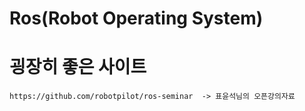 Ros(Robot Operating System)
=====

# 굉장히 좋은 사이트
```
https://github.com/robotpilot/ros-seminar  -> 표윤석님의 오픈강의자료
```



